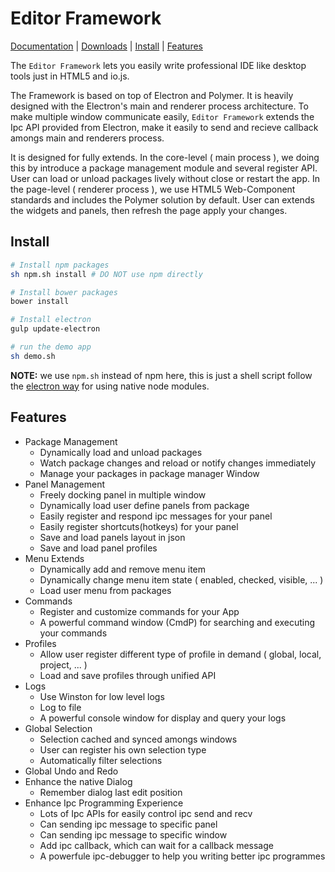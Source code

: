 # Editor Framework

[Documentation](https://github.com/fireball-x/editor-framework/tree/master/docs) |
[Downloads](http://github.com/fireball-x/releases/) |
[Install](https://github.com/fireball-x/editor-framework#install) |
[Features](https://github.com/fireball-x/editor-framework#features)

The `Editor Framework` lets you easily write professional IDE like desktop tools just in HTML5 and
io.js.

The Framework is based on top of Electron and Polymer. It is heavily designed with the Electron's
main and renderer process architecture. To make multiple window communicate easily, `Editor Framework`
extends the Ipc API provided from Electron, make it easily to send and recieve callback amongs main
and renderers process.

It is designed for fully extends. In the core-level ( main process ), we doing this
by introduce a package management module and several register API. User can load or unload packages
lively without close or restart the app. In the page-level ( renderer process ), we use HTML5
Web-Component standards and includes the Polymer solution by default. User can extends the
widgets and panels, then refresh the page apply your changes.

## Install

```bash
# Install npm packages
sh npm.sh install # DO NOT use npm directly

# Install bower packages
bower install

# Install electron
gulp update-electron

# run the demo app
sh demo.sh
```

**NOTE:** we use `npm.sh` instead of npm here, this is just a shell script follow the
[electron way](https://github.com/atom/electron/blob/master/docs/tutorial/using-native-node-modules.md)
for using native node modules.


## Features

 - Package Management
   - Dynamically load and unload packages
   - Watch package changes and reload or notify changes immediately
   - Manage your packages in package manager Window
 - Panel Management
   - Freely docking panel in multiple window
   - Dynamically load user define panels from package
   - Easily register and respond ipc messages for your panel
   - Easily register shortcuts(hotkeys) for your panel
   - Save and load panels layout in json
   - Save and load panel profiles
 - Menu Extends
   - Dynamically add and remove menu item
   - Dynamically change menu item state ( enabled, checked, visible, ... )
   - Load user menu from packages
 - Commands
   - Register and customize commands for your App
   - A powerful command window (CmdP) for searching and executing your commands
 - Profiles
   - Allow user register different type of profile in demand ( global, local, project, ... )
   - Load and save profiles through unified API
 - Logs
   - Use Winston for low level logs
   - Log to file
   - A powerful console window for display and query your logs
 - Global Selection
   - Selection cached and synced amongs windows
   - User can register his own selection type
   - Automatically filter selections
 - Global Undo and Redo
 - Enhance the native Dialog
   - Remember dialog last edit position
 - Enhance Ipc Programming Experience
   - Lots of Ipc APIs for easily control ipc send and recv
   - Can sending ipc message to specific panel
   - Can sending ipc message to specific window
   - Add ipc callback, which can wait for a callback message
   - A powerfule ipc-debugger to help you writing better ipc programmes
